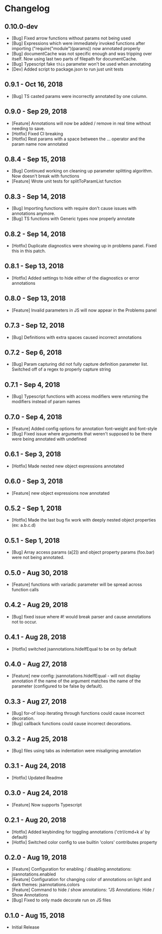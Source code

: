 # Changelog

## 0.10.0-dev
- [Bug] Fixed arrow functions without params not being used
- [Bug] Expressions which were immediately invoked functions after importing ("require("module")(params)) now annotated properly
- [Bug] documentCache was not specific enough and was tripping over itself. Now using last two parts of filepath for documentCache.
- [Bug] Typescript fake `this` parameter won't be used when annotating
- [Dev] Added script to package.json to run just unit tests

## 0.9.1 - Oct 16, 2018
- [Bug] TS casted params were incorrectly annotated by one column.

## 0.9.0 - Sep 29, 2018
- [Feature] Annotations will now be added / remove in real time without needing to save.
- [Hotfix] Fixed CI breaking
- [Hotfix] Rest params with a space between the ... operator and the param name now annotated

## 0.8.4 - Sep 15, 2018
- [Bug] Continued working on cleaning up parameter splitting algorithm. Now doesn't break with functions
- [Feature] Wrote unit tests for splitToParamList function

## 0.8.3 - Sep 14, 2018
- [Bug] Importing functions with require don't cause issues with annotations anymore.
- [Bug] TS functions with Generic types now properly annotate

## 0.8.2 - Sep 14, 2018
- [Hotfix] Duplicate diagnostics were showing up in problems panel. Fixed this in this patch.

## 0.8.1 - Sep 13, 2018
- [Hotfix] Added settings to hide either of the diagnostics or error annotations

## 0.8.0 - Sep 13, 2018
- [Feature] Invalid parameters in JS will now appear in the Problems panel

## 0.7.3 - Sep 12, 2018
- [Bug] Definitions with extra spaces caused incorrect annotations

## 0.7.2 - Sep 6, 2018
- [Bug] Param capturing did not fully capture definition parameter list. Switched off of a regex to properly capture string

## 0.7.1 - Sep 4, 2018
- [Bug] Typescript functions with access modifiers were returning the modifiers instead of param names

## 0.7.0 - Sep 4, 2018
- [Feature] Added config options for annotation font-weight and font-style
- [Bug] Fixed issue where arguments that weren't supposed to be there were being annotated with undefined

## 0.6.1 - Sep 3, 2018
- [Hotfix] Made nested new object expressions annotated

## 0.6.0 - Sep 3, 2018
- [Feature] new object expressions now annotated

## 0.5.2 - Sep 1, 2018
- [Hotfix] Made the last bug fix work with deeply nested object properties (ex: a.b.c.d)

## 0.5.1 - Sep 1, 2018
- [Bug] Array access params (a[2]) and object property params (foo.bar) were not being annotated.

## 0.5.0 - Aug 30, 2018
- [Feature] functions with variadic parameter will be spread across function calls

## 0.4.2 - Aug 29, 2018
- [Bug] fixed issue where #! would break parser and cause annotations not to occur.

## 0.4.1 - Aug 28, 2018
- [Hotfix] switched jsannotations.hideIfEqual to be on by default

## 0.4.0 - Aug 27, 2018
- [Feature] new config: jsannotations.hideIfEqual - will not display annotation if the name of the argument matches the name of the parameter (configured to be false by default).

## 0.3.3 - Aug 27, 2018
- [Bug] for-of loop iterating through functions could cause incorrect decoration.
- [Bug] callback functions could cause incorrect decorations.

## 0.3.2 - Aug 25, 2018
- [Bug] files using tabs as indentation were misaligning annotation

## 0.3.1 - Aug 24, 2018
- [Hotfix] Updated Readme

## 0.3.0 - Aug 24, 2018
- [Feature] Now supports Typescript

## 0.2.1 - Aug 20, 2018
- [Hotfix] Added keybinding for toggling annotations ('ctrl/cmd+k a' by default)
- [Hotfix] Switched color config to use builtin 'colors' contributes property

## 0.2.0 - Aug 19, 2018
- [Feature] Configuration for enabling / disabling annotations: jsannotations.enabled
- [Feature] Configuration for changing color of annotations on light and dark themes: jsannotations.colors
- [Feature] Command to hide / show annotations: "JS Annotations: Hide / Show Annotations
- [Bug] Fixed to only made decorate run on JS files

## 0.1.0 - Aug 15, 2018
- Initial Release
